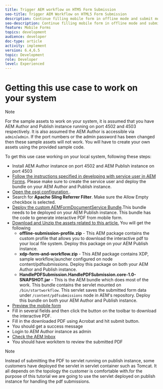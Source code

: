 ```yaml
---
title: Trigger AEM workflow on HTM5 Form Submission
seo-title: Trigger AEM Workflow on HTML5 Form Submission
description: Continue filling mobile form in offline mode and submit mobile form to trigger AEM workflow
seo-description: Continue filling mobile form in offline mode and submit mobile form to trigger AEM workflow
feature: Mobile Forms
topics: development
audience: developer
doc-type: article
activity: implement
version: 6.4,6.5
topic: Development
role: Developer
level: Experienced
---
```


# Getting this use case to work on your system

>[!NOTE]
>
>For the sample assets to work on your system, it is assumed that you have AEM Author and Publish instance running on port 4502 and 4503 respectively. It is also assumed the AEM Author is accessible via `admin`/`admin`. If the port numbers or the admin password has been changed then these sample assets will not work. You will have to create your own assets using the provided sample code.

To get this use case working on your local system, following these steps:

* Install AEM Author instance on port 4502 and AEM Publish instance on port 4503
* [Follow the instructions specified in developing with service user in AEM Forms](https://experienceleague.adobe.com/docs/experience-manager-learn/forms/adaptive-forms/service-user-tutorial-develop.html). Please make sure to create the service user and deploy the bundle on your AEM Author and Publish instance.
* [Open the osgi configuration ](http://localhost:4503/system/console/configMgr).
* Search for  **Apache Sling Referrer Filter**. Make sure the Allow Empty checkbox is selected.
* [Deploy the custom AEMFormDocumentService Bundle](/help/forms/assets/common-osgi-bundles/AEMFormsDocumentServices.core-1.0-SNAPSHOT.jar).This bundle needs to be deployed on your AEM Publish instance. This bundle has the code to generate interactive PDF from mobile form.
* [Download and Unzip the assets related to this article.](assets/offline-pdf-submission-assets.zip) You will get the following
    * **offline-submission-profile.zip** - This AEM package contains the custom profile that allows you to download the interactive pdf to your local file system. Deploy this package on your AEM Publish instance.
    * **xdp-form-and-workflow.zip** - This AEM package contains XDP, sample workflow,launcher configured on node content/pdfsubmissions. Deploy this package on both your AEM Author and Publish instance.
    * **HandlePDFSubmission.HandlePDFSubmission.core-1.0-SNAPSHOT.jar** - This is the AEM bundle which does most of the work. This bundle contains the servlet mounted on `/bin/startworkflow`. This servlet saves the submitted form data under `/content/pdfsubmissions` node in AEM's repository. Deploy this bundle on both your AEM Author and Publish instance.
* [Preview the mobile form](http://localhost:4503/content/dam/formsanddocuments/testsubmision.xdp/jcr:content)
* Fill in several fields and then click the button on the toolbar to download the interactive PDF.
* Fill in the downloaded PDF using Acrobat and hit submit button.
* You should get a success message
* Login to AEM Author instance as admin
* [Check the AEM Inbox](http://localhost:4502/aem/inbox)
* You should have workitem to review the submitted PDF

>[!NOTE]
>
>Instead of submitting the PDF to servlet running on publish instance, some customers have deployed the servlet in servlet container such as Tomcat. It all depends on the topology the customer is comfortable with.for the purpose of this tutorial we are going to use the servlet deployed on publish instance for handling the pdf submissions. 

